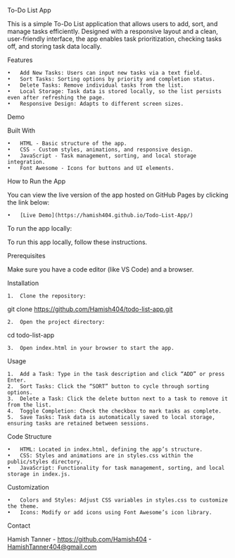 To-Do List App

This is a simple To-Do List application that allows users to add, sort, and manage tasks efficiently. Designed with a responsive layout and a clean, user-friendly interface, the app enables task prioritization, checking tasks off, and storing task data locally.

Features

	•	Add New Tasks: Users can input new tasks via a text field.
	•	Sort Tasks: Sorting options by priority and completion status.
	•	Delete Tasks: Remove individual tasks from the list.
	•	Local Storage: Task data is stored locally, so the list persists even after refreshing the page.
	•	Responsive Design: Adapts to different screen sizes.

Demo

 

Built With

	•	HTML - Basic structure of the app.
	•	CSS - Custom styles, animations, and responsive design.
	•	JavaScript - Task management, sorting, and local storage integration.
	•	Font Awesome - Icons for buttons and UI elements.

How to Run the App

You can view the live version of the app hosted on GitHub Pages by clicking the link below:

	•	[Live Demo](https://hamish404.github.io/Todo-List-App/)

To run the app locally: 

To run this app locally, follow these instructions.

Prerequisites

Make sure you have a code editor (like VS Code) and a browser.

Installation

	1.	Clone the repository:

git clone https://github.com/Hamish404/todo-list-app.git


	2.	Open the project directory:

cd todo-list-app


	3.	Open index.html in your browser to start the app.

Usage

	1.	Add a Task: Type in the task description and click “ADD” or press Enter.
	2.	Sort Tasks: Click the “SORT” button to cycle through sorting options.
	3.	Delete a Task: Click the delete button next to a task to remove it from the list.
	4.	Toggle Completion: Check the checkbox to mark tasks as complete.
	5.	Save Tasks: Task data is automatically saved to local storage, ensuring tasks are retained between sessions.

Code Structure

	•	HTML: Located in index.html, defining the app’s structure.
	•	CSS: Styles and animations are in styles.css within the public/styles directory.
	•	JavaScript: Functionality for task management, sorting, and local storage in index.js.

Customization

	•	Colors and Styles: Adjust CSS variables in styles.css to customize the theme.
	•	Icons: Modify or add icons using Font Awesome’s icon library.

Contact

Hamish Tanner - https://github.com/Hamish404 - HamishTanner404@gmail.com
